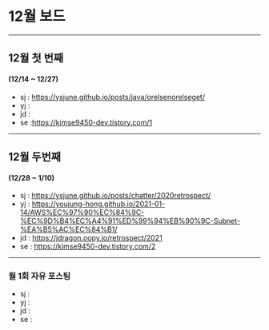 # 12월 보드

------

## 12월 첫  번째

#### (12/14 ~ 12/27)

- sj : https://ysjune.github.io/posts/java/orelsenorelseget/
- yj :
- jd :
- se :https://kimse9450-dev.tistory.com/1



------

## 12월 두번째

#### (12/28 ~ 1/10)

- sj : https://ysjune.github.io/posts/chatter/2020retrospect/
- yj : https://youjung-hong.github.io/2021-01-14/AWS%EC%97%90%EC%84%9C-%EC%9D%B4%EC%A4%91%ED%99%94%EB%90%9C-Subnet-%EA%B5%AC%EC%84%B1/
- jd : https://jdragon.oopy.io/retrospect/2021
- se : https://kimse9450-dev.tistory.com/2

------

### 월 1회 자유 포스팅

- sj : 
- yj :
- jd :
- se :
